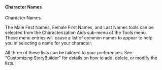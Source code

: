 #### Character Names ####

Character Names

The Male First Names,  Female First Names, and Last Names tools can be selected from the Characterization Aids sub-menu of the Tools menu.  These menu entries will cause a list of common names to appear to help you in selecting a name for your character.

All three of these lists can be tailored to your preferences. See "Customizing StoryBuilder" for details on how to add, delete, or modify the lists.

